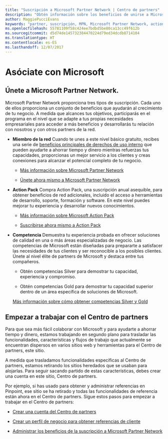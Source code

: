 ```yaml
---
title: "Suscripción a Microsoft Partner Network | Centro de partners"
description: "Obtén información sobre los beneficios de unirse a Microsoft Partner Network."
author: MaggiePucciEvans
keywords: "partner, suscripción, MPN, Microsoft Partner Network, action pack, MAPS, suscripción a action pack, beneficios, beneficios de MPN, suscripción"
ms.openlocfilehash: 55781109f58c424ee7bdbd5be80ca13cc49f612b
ms.sourcegitcommit: d5d74de145732384470224d79ed34dcdb8714104
ms.translationtype: HT
ms.contentlocale: es-ES
ms.lasthandoff: 12/07/2017
---
```

# <a name="partner-with-microsoft"></a>Asóciate con Microsoft

## <a name="join-the-microsoft-partner-network"></a>Únete a Microsoft Partner Network.

Microsoft Partner Network proporciona tres tipos de suscripción. Cada uno de ellos proporciona un conjunto de beneficios que ayudarán al crecimiento de tu negocio. A medida que alcances tus objetivos, participarás en el programa en el nivel que se adapte a tus propias necesidades empresariales para acceder a más beneficios y desarrollarás tu relación con nosotros y con otros partners de la red.

-   **Miembro de la red** Cuando te unes a este nivel básico gratuito, recibes una serie de [beneficios principales de derechos de uso interno](https://partner.microsoft.com/membership/core-benefits) que pueden ayudarte a ahorrar tiempo y dinero mientras refuerzas tus capacidades, proporcionas un mejor servicio a los clientes y creas conexiones para alcanzar el potencial completo de tu negocio.

    -   [Más información sobre Microsoft Partner Network](https://partner.microsoft.com/membership/how-it-works)

    -   [Únete ahora mismo a Microsoft Partner Network](https://partners.microsoft.com/PartnerProgram/simplifiedenrollment.aspx)

-   **Action Pack** Compra Action Pack, una suscripción anual asequible, para obtener beneficios de red adicionales, incluido el acceso a herramientas de desarrollo, soporte, formación y software. En este nivel puedes mejorar tu experiencia y desarrollar nuevos conocimientos.

    -   [Más información sobre Microsoft Action Pack](https://partner.microsoft.com/membership/action-pack)

    -   [Suscribirse ahora mismo a Action Pack](mpn-get-action-pack.md)

-   **Competencia** Demuestra tu experiencia probada en ofrecer soluciones de calidad en una o más áreas especializadas de negocio. Las competencias de Microsoft están diseñadas para prepararte a satisfacer las necesidades de tus clientes y ser reconocible a los posibles clientes. Únete al nivel élite de partners de Microsoft y destaca entre tus compañeros.

    -   Obtén competencias Silver para demostrar tu capacidad, experiencia y compromiso.

    -   Obtén competencias Gold para demostrar tu capacidad superior dentro de un área específica de soluciones de Microsoft.

    [Más información sobre cómo obtener competencias Silver y Gold](https://partner.microsoft.com/membership/competencies)

   
## <a name="get-started-with-partner-center"></a>Empezar a trabajar con el Centro de partners

Para que sea más fácil colaborar con Microsoft y para ayudarte a ahorrar tiempo y dinero, estamos trabajando en segundo plano para trasladar las funcionalidades, características y flujos de trabajo que actualmente se encuentran dispersos en varios sitios web y herramientas para el Centro de partners, este sitio. 

A medida que trasladamos funcionalidades específicas al Centro de partners, estamos retirando los sitios heredados que se usaban para alojarlas. Para seguir sacando partido de estas características, debes crear una cuenta en este sitio, Centro de partners. 

Por ejemplo, si has usado para obtener y administrar referencias en Pinpoint, ese sitio se ha retirado y todas las funcionalidades de referencia están ahora en el Centro de partners. Sigue estos pasos para empezar a trabajar en el Centro de partners:   

-   [Crear una cuenta del Centro de partners](mpn-create-a-partner-center-account.md)

-   [Crear un perfil de negocio para obtener referencias de cliente](create-a-marketing-profile.md)

-   [Administrar los beneficios de la suscripción a Microsoft Partner Network](manage-your-partner-network-benefits.md)

